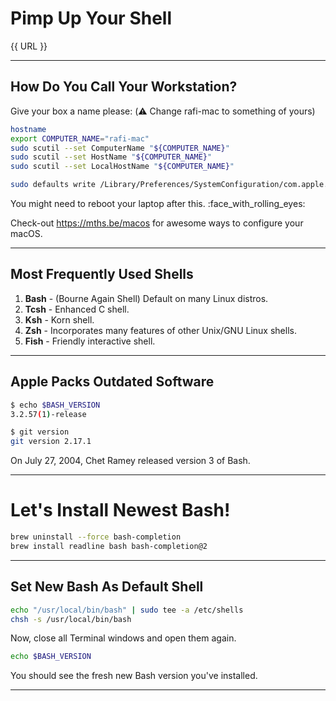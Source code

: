 # Pimp Up Your Shell

{{ URL }}

---

## How Do You Call Your Workstation?

Give your box a name please: (:warning: Change rafi-mac to something of yours)

```bash
hostname
export COMPUTER_NAME="rafi-mac"
sudo scutil --set ComputerName "${COMPUTER_NAME}"
sudo scutil --set HostName "${COMPUTER_NAME}"
sudo scutil --set LocalHostName "${COMPUTER_NAME}"

sudo defaults write /Library/Preferences/SystemConfiguration/com.apple.smb.server NetBIOSName -string "${COMPUTER_NAME}"
```

You might need to reboot your laptop after this. :face_with_rolling_eyes:

Check-out https://mths.be/macos for awesome ways to configure your macOS.

---

## Most Frequently Used Shells

1. **Bash** - (Bourne Again Shell) Default on many Linux distros.
2. **Tcsh** - Enhanced C shell.
3. **Ksh** - Korn shell.
4. **Zsh** - Incorporates many features of other Unix/GNU Linux shells.
5. **Fish** - Friendly interactive shell.

---

## Apple Packs Outdated Software

```bash
$ echo $BASH_VERSION
3.2.57(1)-release

$ git version
git version 2.17.1
```

On July 27, 2004, Chet Ramey released version 3 of Bash.

---

# Let's Install Newest Bash!

```bash
brew uninstall --force bash-completion
brew install readline bash bash-completion@2
```

---

## Set New Bash As Default Shell

```bash
echo "/usr/local/bin/bash" | sudo tee -a /etc/shells
chsh -s /usr/local/bin/bash
```

Now, close all Terminal windows and open them again.

```bash
echo $BASH_VERSION
```

You should see the fresh new Bash version you've installed.

---
